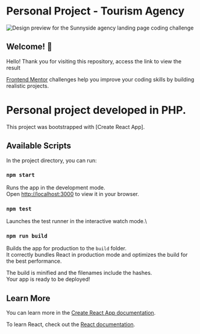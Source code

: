 # Personal Project - Tourism Agency

![Design preview for the Sunnyside agency landing page coding challenge](https://sunnyside-devnana.vercel.app/)

## Welcome! 👋

Hello!  Thank you for visiting this repository, access the link to view the result

[Frontend Mentor](https://www.frontendmentor.io) challenges help you improve your coding skills by building realistic projects.

# Personal project developed in PHP.

This project was bootstrapped with [Create React App].

## Available Scripts

In the project directory, you can run:

### `npm start`

Runs the app in the development mode.\
Open [http://localhost:3000](http://localhost:3000) to view it in your browser.

### `npm test`

Launches the test runner in the interactive watch mode.\

### `npm run build`

Builds the app for production to the `build` folder.\
It correctly bundles React in production mode and optimizes the build for the best performance.

The build is minified and the filenames include the hashes.\
Your app is ready to be deployed!

## Learn More

You can learn more in the [Create React App documentation](https://create-react-app.dev).

To learn React, check out the [React documentation](https://reactjs.org/).

